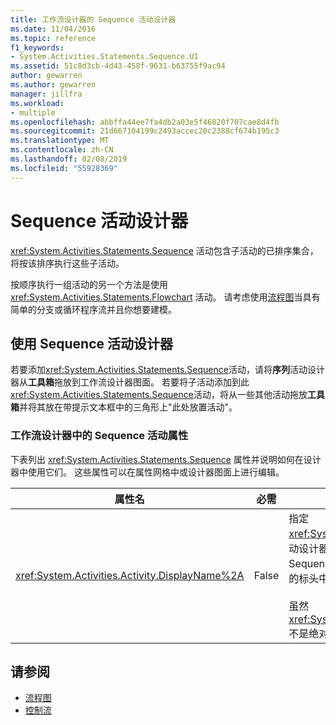 ```yaml
---
title: 工作流设计器的 Sequence 活动设计器
ms.date: 11/04/2016
ms.topic: reference
f1_keywords:
- System.Activities.Statements.Sequence.UI
ms.assetid: 51c8d3cb-4d43-458f-9631-b63755f9ac94
author: gewarren
ms.author: gewarren
manager: jillfra
ms.workload:
- multiple
ms.openlocfilehash: abbffa44ee7fa4db2a03e5f46820f707cae8d4fb
ms.sourcegitcommit: 21d667104199c2493accec20c2388cf674b195c3
ms.translationtype: MT
ms.contentlocale: zh-CN
ms.lasthandoff: 02/08/2019
ms.locfileid: "55928369"
---
```

# <a name="sequence-activity-designer"></a>Sequence 活动设计器

<xref:System.Activities.Statements.Sequence> 活动包含子活动的已排序集合，将按该排序执行这些子活动。

按顺序执行一组活动的另一个方法是使用 <xref:System.Activities.Statements.Flowchart> 活动。 请考虑使用[流程图](../workflow-designer/flowchart-activity-designer.md)当具有简单的分支或循环程序流并且你想要建模。

## <a name="using-the-sequence-activity-designer"></a>使用 Sequence 活动设计器

若要添加<xref:System.Activities.Statements.Sequence>活动，请将**序列**活动设计器从**工具箱**拖放到工作流设计器图面。 若要将子活动添加到此<xref:System.Activities.Statements.Sequence>活动，将从一些其他活动拖放**工具箱**并将其放在带提示文本框中的三角形上"此处放置活动"。

### <a name="sequence-activity-properties-in-the-workflow-designer"></a>工作流设计器中的 Sequence 活动属性

下表列出 <xref:System.Activities.Statements.Sequence> 属性并说明如何在设计器中使用它们。 这些属性可以在属性网格中或设计器图面上进行编辑。

|属性名|必需|用法|
|-|--------------|-|
|<xref:System.Activities.Activity.DisplayName%2A>|False|指定 <xref:System.Activities.Statements.Sequence> 活动设计器在标头中的友好名称。 默认值为 Sequence。 可以在属性网格或直接在活动设计器的标头中编辑该值。<br /><br /> 虽然 <xref:System.Activities.Activity.DisplayName%2A> 不是绝对必需的，但最好使用该属性。|

## <a name="see-also"></a>请参阅

- [流程图](../workflow-designer/flowchart-activity-designer.md)
- [控制流](../workflow-designer/control-flow-activity-designers.md)